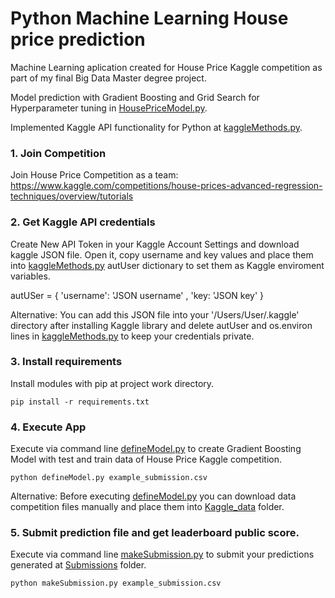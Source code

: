 # Python Machine Learning House price prediction

Machine Learning aplication created for House Price Kaggle competition as part of my final Big Data Master degree project. 

Model prediction with Gradient Boosting and Grid Search for Hyperparameter tuning in [HousePriceModel.py](./HousePriceModel.py).

Implemented Kaggle API functionality for Python at [kaggleMethods.py](./kaggleMethods.py).

### 1. Join Competition

Join House Price Competition as a team: https://www.kaggle.com/competitions/house-prices-advanced-regression-techniques/overview/tutorials

### 2. Get Kaggle API credentials 

Create New API Token in your Kaggle Account Settings and download kaggle JSON file. 
Open it, copy username and key values and place them into [kaggleMethods.py](./kaggleMethods.py) autUser dictionary to set them as Kaggle enviroment variables.

autUSer = { 'username': 'JSON username' , 'key: 'JSON key' }

Alternative: You can add this JSON file into your '/Users/User/.kaggle' directory after installing Kaggle library and delete autUser and os.environ lines in [kaggleMethods.py](./kaggleMethods.py) to keep your credentials private.

### 3. Install requirements

Install modules with pip at project work directory.
```
pip install -r requirements.txt
```
### 4. Execute App

Execute via command line [defineModel.py](./defineModel.py) to create Gradient Boosting Model with test and train data of House Price Kaggle competition.
```
python defineModel.py example_submission.csv
```
Alternative: Before executing [defineModel.py](./defineModel.py) you can download data competition files manually and place them into [Kaggle_data](./Kaggle_data) folder.

### 5. Submit prediction file and get leaderboard public score.

Execute via command line [makeSubmission.py](./makeSubmission.py) to submit your predictions generated at [Submissions](./Submissions) folder.
```
python makeSubmission.py example_submission.csv
```
